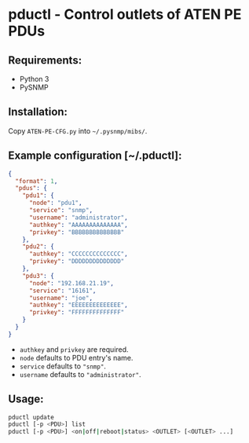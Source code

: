# pductl - Control outlets of ATEN PE PDUs

## Requirements:

* Python 3
* PySNMP

## Installation:

Copy `ATEN-PE-CFG.py` into `~/.pysnmp/mibs/`.
 
## Example configuration [~/.pductl]:
```json
{
  "format": 1,
  "pdus": {
    "pdu1": {
      "node": "pdu1",
      "service": "snmp",
      "username": "administrator",
      "authkey": "AAAAAAAAAAAAAA",
      "privkey": "BBBBBBBBBBBBBB"
    },
    "pdu2": {
      "authkey": "CCCCCCCCCCCCCC",
      "privkey": "DDDDDDDDDDDDDD"
    },
    "pdu3": {
      "node": "192.168.21.19",
      "service": "16161",
      "username": "joe",
      "authkey": "EEEEEEEEEEEEEE",
      "privkey": "FFFFFFFFFFFFFF"
    }
  }
}
```

* `authkey` and `privkey` are required.
* `node` defaults to PDU entry's name.
* `service` defaults to `"snmp"`.
* `username` defaults to `"administrator"`.

## Usage:
```sh
pductl update
pductl [-p <PDU>] list
pductl [-p <PDU>] <on|off|reboot|status> <OUTLET> [<OUTLET> ...]
```
